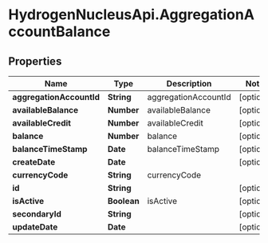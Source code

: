 # HydrogenNucleusApi.AggregationAccountBalance

## Properties
Name | Type | Description | Notes
------------ | ------------- | ------------- | -------------
**aggregationAccountId** | **String** | aggregationAccountId | [optional] 
**availableBalance** | **Number** | availableBalance | [optional] 
**availableCredit** | **Number** | availableCredit | [optional] 
**balance** | **Number** | balance | [optional] 
**balanceTimeStamp** | **Date** | balanceTimeStamp | [optional] 
**createDate** | **Date** |  | [optional] 
**currencyCode** | **String** | currencyCode | 
**id** | **String** |  | [optional] 
**isActive** | **Boolean** | isActive | [optional] 
**secondaryId** | **String** |  | [optional] 
**updateDate** | **Date** |  | [optional] 



